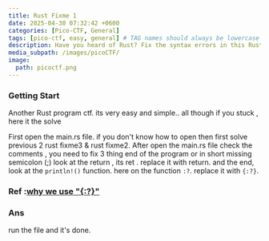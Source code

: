 ```yaml
---
title: Rust Fixme 1
date: 2025-04-30 07:32:42 +0600
categories: [Pico-CTF, General]
tags: [pico-ctf, easy, general] # TAG names should always be lowercase
description: Have you heard of Rust? Fix the syntax errors in this Rust file to print the flag!
media_subpath: /images/picoCTF/
image:
  path: picoctf.png
---
```


### Getting Start

Another Rust program ctf. its very easy and simple.. all though if you stuck , here it the solve

First open the main.rs file. if you don't know how to open then first solve previous 2 rust fixme3 & rust fixme2.
After open the main.rs file check the comments , you need to fix 3 thing
end of the program or in  short missing semicolon (;)
look at the return , its ret . replace it with return.
and the end, look at the ``println!()`` function. here on the function ``:?``. replace it with ``{:?}``.

### Ref :[why we use "{:?}"](https://doc.rust-lang.org/book/ch04-02-references-and-borrowing.html#:~:text=Note%20that%20a,%22%7Br3%7D%22%29%3B)

### Ans

run the file and it's done.
